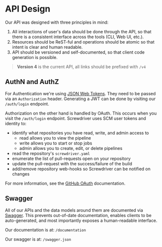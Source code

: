 # API Design

Our API was designed with three principles in mind:

1. All interactions of user's data should be done through the API, so that
there is a consistent interface across the tools (CLI, Web UI, etc.).
1. Resources should be ReST-ful and operations should be atomic so that intent
is clear and human readable.
1. API should be versioned and self-documented, so that client code generation
is possible.

> **Version 4** is the current API, all links should be prefixed with `/v4`

## AuthN and AuthZ

For Authentication we're using [JSON Web Tokens]. They need to be passed via
an `Authorization` header. Generating a JWT can be done by visiting our
`/auth/login` endpoint.

Authorization on the other hand is handled by OAuth. This occurs when
you visit the `/auth/login` endpoint. Screwdriver uses SCM user tokens
and identity to:

 - identify what repositories you have read, write, and admin access to
     - read allows you to view the pipeline
     - write allows you to start or stop jobs
     - admin allows you to create, edit, or delete pipelines
 - read the repository's `screwdriver.yaml`
 - enumerate the list of pull-requests open on your repository
 - update the pull-request with the success/failure of the build
 - add/remove repository web-hooks so Screwdriver can be notified on changes

For more information, see the [GitHub OAuth] documentation.

## Swagger

All of our APIs and the data models around them are documented via [Swagger].
This prevents out-of-date documentation, enables clients to be
auto-generated, and most importantly exposes a human-readable interface.

Our documentation is at: `/documentation`

Our swagger is at: `/swagger.json`

[JSON Web Tokens]: http://jwt.io
[GitHub OAuth]: https://developer.github.com/v3/oauth/
[Swagger]: http://swagger.io/

